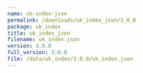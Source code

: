 ```yaml
---
name: uk-index-json
permalink: /downloads/uk_index_json/3_0_0
package: uk_index
title: uk_index_json
filename: uk_index.json
version: 3.0.0
full_version: 3.0.0
file: /data/uk_index/3.0.0/uk_index.json
---
```

